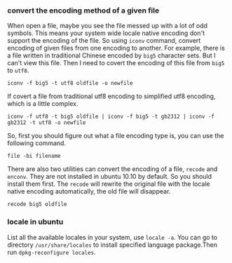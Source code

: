 
### convert the encoding method of a given file  

When open a file, maybe you see the file messed up with a lot of odd symbols. This means
your system wide locale native encoding don't support the encoding of the file. So using `iconv` command, 
convert encoding of given files from one encoding to another. For example, there is a file written
in traditional Chinese encoded by `big5` character sets. But I can't view this file. Then
I need to covert the encoding of this file from `big5` to `utf8`.

    iconv -f big5 -t utf8 oldfile -o newfile

If covert a file from traditional utf8 encoding to simplified utf8 encoding,
which is a little complex.

    iconv -f utf8 -t big5 oldfile | iconv -f big5 -t gb2312 | iconv -f gb2312 -t utf8 -o newfile 

So, first you should figure out what a file encoding type is, you can use the
following command.
    
    file -bi filename

There are also two utilities can convert the encoding of a file, `recode` and
`enconv`. They are not installed in ubuntu 10.10 by default. So you should
install them first. The `recode` will rewrite the original file with the
locale native encoding automatically, the old file will disappear.

    recode big5 oldfile 

### locale in ubuntu

List all the available locales in your system, use `locale -a`. You can go to
directory `/usr/share/locales` to install specified language package.Then run
`dpkg-reconfigure locales`. 
